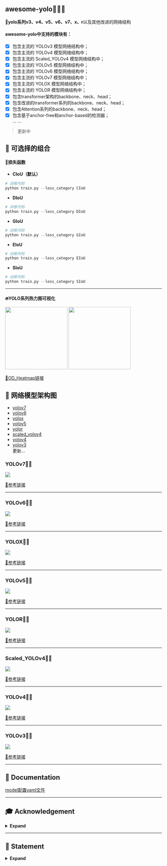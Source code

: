 ## awesome-yolo🎈🎈🎈

<div align=“center”>

🚀**yolo系列v3、v4、v5、v6、v7、x、r**以及其他改进的网络结构

#### awesome-yolo中支持的模块有：

- [x] 包含主流的 YOLOv3 模型网络结构中；
- [x] 包含主流的 YOLOv4 模型网络结构中；
- [x] 包含主流的 Scaled_YOLOv4 模型网络结构中；
- [x] 包含主流的 YOLOv5 模型网络结构中；
- [x] 包含主流的 YOLOv6 模型网络结构中；
- [x] 包含主流的 YOLOv7 模型网络结构中；
- [x] 包含主流的 YOLOX 模型网络结构中；
- [x] 包含主流的 YOLOR 模型网络结构中；
- [x] 包含transformer架构的backbone、neck、head；
- [x] 包含改进的transformer系列的backbone、neck、head；
- [x] 包含Attention系列的backbone、neck、head；
- [x] 包含基于anchor-free和anchor-based的检测器；  
...
...
> 更新中

## 🚀 可选择的组合
#### 🌟损失函数
* **CIoU（默认）**
```python
# 训练代码
python train.py --loss_category CIoU
```
* **DIoU**
```python
# 训练代码
python train.py --loss_category DIoU
```
* **GIoU**
```python
# 训练代码
python train.py --loss_category GIoU
```
* **EIoU**
```python
# 训练代码
python train.py --loss_category EIoU
```
* **SIoU**
```python
# 训练代码
python train.py --loss_category SIoU
```
______________________________________________________________________


#### 🔥YOLO系列热力图可视化
<div align=“center”>
<img src='https://github.com/Him-wen/OD_Heatmap/raw/main/images/bus.jpg' width="200px">
<img src='https://github.com/Him-wen/OD_Heatmap/raw/main/outputs/bus/1_bus-res.jpg' width="200px">
<div>

[🔗OD_Heatmap链接](https://github.com/Him-wen/OD_Heatmap)


## 🍋 网络模型架构图
* [yolov7](https://github.com/Him-wen/awesome-yolo#yolov7)
* [yolov6](https://github.com/Him-wen/awesome-yolo#yolov7)
* [yolox](https://github.com/Him-wen/awesome-yolo#yolox)
* [yolov5](https://github.com/Him-wen/awesome-yolo#yolov5)
* [yolor](https://github.com/Him-wen/awesome-yolo#yolor)
* [scaled_yolov4](https://github.com/Him-wen/awesome-yolo#scaled_yolov4)
* [yolov4](https://github.com/Him-wen/awesome-yolo#yolov4)
* [yolov3](https://github.com/Him-wen/awesome-yolo#yolov3)  
更新...

### YOLOv7🚀🎈

<img src='docs/image/yolov7_model.jpg'>

[🔗参考链接](https://mp.weixin.qq.com/s/VEcUIaDrhc1ETIPr39l4rg)
______________________________________________________________________

### YOLOv6🚀🎈

<img src='docs/image/yolov6_model.jpg'>

[🔗参考链接](https://mp.weixin.qq.com/s/DFSROue8InARk-96I_Kptg)

______________________________________________________________________

### YOLOX🚀🎈

<img src='docs/image/yolox_model.png'>

[🔗参考链接](https://blog.csdn.net/qq_37541097/article/details/125132817)

______________________________________________________________________

### YOLOv5🚀🎈

<img src='docs/image/yolov5_model.jpg'>

[🔗参考链接](https://blog.csdn.net/qq_37541097/article/details/123594351)

______________________________________________________________________

### YOLOR🚀🎈

<img src='docs/image/yolor_model.jpg'>

[🔗参考链接](https://zhuanlan.zhihu.com/p/524548477)

______________________________________________________________________

### Scaled_YOLOv4🚀🎈

<img src='docs/image/scaled_yolov4.png'>

[🔗参考链接](https://arxiv.org/abs/2011.08036)

______________________________________________________________________

### YOLOv4🚀🎈

<img src='docs/image/yolov4_model.png'>

[🔗参考链接](https://blog.csdn.net/qq_37541097/article/details/123229946)

______________________________________________________________________

### YOLOv3🚀🎈

<img src='docs/image/yolov3_model.jpg'>

[🔗参考链接](https://zhuanlan.zhihu.com/p/143747206)

______________________________________________________________________

## 🍉 Documentation
[model配置yaml文件](docs/model.md)
______________________________________________________________________

## 🎓 Acknowledgement

<details><summary> <b>Expand</b> </summary>

* [AlexeyAB.darknet](https://github.com/AlexeyAB/darknet)
* [yolov3](https://github.com/ultralytics/yolov3)
* [yolov4](https://github.com/WongKinYiu/PyTorch_YOLOv4)
* [scaled_yolov4](https://github.com/WongKinYiu/ScaledYOLOv4)
* [yolov5](https://github.com/ultralytics/yolov5)
* [yolov6](https://github.com/meituan/YOLOv6)
* [yolov7](https://github.com/WongKinYiu/yolov7)
* [yolor](https://github.com/WongKinYiu/yolor)
* [yolox](https://github.com/Megvii-BaseDetection/YOLOX)
* [yolou](https://github.com/jizhishutong/YOLOU)
* [attention](https://github.com/xmu-xiaoma666/External-Attention-pytorch)
</details>

______________________________________________________________________

## 🌰 Statement
<details><summary> <b>Expand</b> </summary>

* The content of this site is only for sharing notes. If some content is infringing, please use issue to contact to delete it